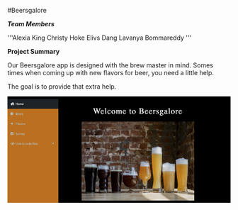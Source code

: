 #Beersgalore

***Team Members***

'''Alexia King 
Christy Hoke 
Elivs Dang 
Lavanya Bommareddy '''

**Project Summary**

Our Beersgalore app is designed with the brew master in mind. Somes times when coming up with new flavors for beer, you need a little help.

The goal is to provide that extra help.

![](/001-Final%20Project/beerApp.png)
